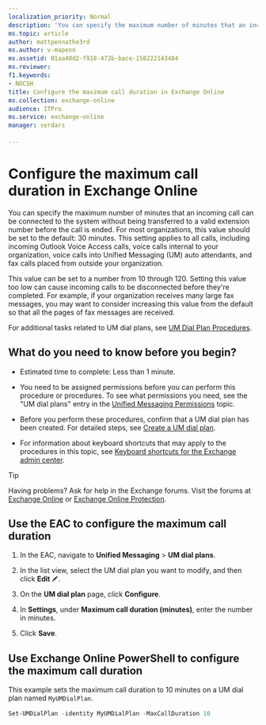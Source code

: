 ```yaml
---
localization_priority: Normal
description: 'You can specify the maximum number of minutes that an incoming call can be connected to the system without being transferred to a valid extension number before the call is ended. For most organizations, this value should be set to the default: 30 minutes. This setting applies to all calls, including incoming Outlook Voice Access calls, voice calls internal to your organization, voice calls into Unified Messaging (UM) auto attendants, and fax calls placed from outside your organization.'
ms.topic: article
author: mattpennathe3rd
ms.author: v-mapenn
ms.assetid: 01aa40d2-f918-472b-bace-158222143484
ms.reviewer: 
f1.keywords:
- NOCSH
title: Configure the maximum call duration in Exchange Online
ms.collection: exchange-online
audience: ITPro
ms.service: exchange-online
manager: serdars

---
```


# Configure the maximum call duration in Exchange Online

You can specify the maximum number of minutes that an incoming call can be connected to the system without being transferred to a valid extension number before the call is ended. For most organizations, this value should be set to the default: 30 minutes. This setting applies to all calls, including incoming Outlook Voice Access calls, voice calls internal to your organization, voice calls into Unified Messaging (UM) auto attendants, and fax calls placed from outside your organization.

This value can be set to a number from 10 through 120. Setting this value too low can cause incoming calls to be disconnected before they're completed. For example, if your organization receives many large fax messages, you may want to consider increasing this value from the default so that all the pages of fax messages are received.

For additional tasks related to UM dial plans, see [UM Dial Plan Procedures](https://technet.microsoft.com/library/1bda77c8-c4e2-4ae0-a001-76ae029bf843.aspx).

## What do you need to know before you begin?

- Estimated time to complete: Less than 1 minute.

- You need to be assigned permissions before you can perform this procedure or procedures. To see what permissions you need, see the "UM dial plans" entry in the [Unified Messaging Permissions](https://technet.microsoft.com/library/d326c3bc-8f33-434a-bf02-a83cc26a5498.aspx) topic.

- Before you perform these procedures, confirm that a UM dial plan has been created. For detailed steps, see [Create a UM dial plan](create-um-dial-plan.md).

- For information about keyboard shortcuts that may apply to the procedures in this topic, see [Keyboard shortcuts for the Exchange admin center](../../accessibility/keyboard-shortcuts-in-admin-center.md).

> [!TIP]
> Having problems? Ask for help in the Exchange forums. Visit the forums at [Exchange Online](https://go.microsoft.com/fwlink/p/?linkId=267542) or [Exchange Online Protection](https://go.microsoft.com/fwlink/p/?linkId=285351).

## Use the EAC to configure the maximum call duration

1. In the EAC, navigate to **Unified Messaging** \> **UM dial plans**.

2. In the list view, select the UM dial plan you want to modify, and then click **Edit** ![Edit icon](../../media/ITPro_EAC_EditIcon.gif).

3. On the **UM dial plan** page, click **Configure**.

4. In **Settings**, under **Maximum call duration (minutes)**, enter the number in minutes.

5. Click **Save**.

## Use Exchange Online PowerShell to configure the maximum call duration

This example sets the maximum call duration to 10 minutes on a UM dial plan named `MyUMDialPlan`.

```PowerShell
Set-UMDialPlan -identity MyUMDialPlan -MaxCallDuration 10
```
